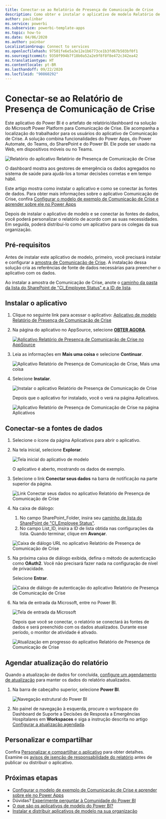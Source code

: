 ```yaml
---
title: Conectar-se ao Relatório de Presença de Comunicação de Crise
description: Como obter e instalar o aplicativo de modelo Relatório de Presença de Comunicação de Crise da COVID-19 e como se conectar aos dados
author: paulinbar
ms.service: powerbi
ms.subservice: powerbi-template-apps
ms.topic: how-to
ms.date: 04/06/2020
ms.author: painbar
LocalizationGroup: Connect to services
ms.openlocfilehash: 97501fe6e5a3e12e1b6773ce1b3fd67b503bf0f1
ms.sourcegitcommit: 9350f994b7f18b0a52a2e9f8f8f8e472c342ea42
ms.translationtype: HT
ms.contentlocale: pt-BR
ms.lasthandoff: 09/22/2020
ms.locfileid: "90860292"
---
```

# <a name="connect-to-the-crisis-communication-presence-report"></a>Conectar-se ao Relatório de Presença de Comunicação de Crise

Este aplicativo do Power BI é o artefato de relatório/dashboard na solução do Microsoft Power Platform para Comunicação de Crise. Ele acompanha a localização do trabalhador para os usuários do aplicativo de Comunicação de Crise. A solução combina funcionalidades do Power Apps, do Power Automate, do Teams, do SharePoint e do Power BI. Ele pode ser usado na Web, em dispositivos móveis ou no Teams.

![Relatório do aplicativo Relatório de Presença de Comunicação de Crise](media/service-connect-to-crisis-communication-presence-report/service-crisis-communication-presence-report.png)

O dashboard mostra aos gestores de emergência os dados agregados no sistema de saúde para ajudá-los a tomar decisões corretas e em tempo hábil.

Este artigo mostra como instalar o aplicativo e como se conectar às fontes de dados. Para obter mais informações sobre o aplicativo Comunicação de Crise, confira [Configurar o modelo de exemplo de Comunicação de Crise e aprender sobre ele no Power Apps](/powerapps/maker/canvas-apps/sample-crisis-communication-app)

Depois de instalar o aplicativo de modelo e se conectar às fontes de dados, você poderá personalizar o relatório de acordo com as suas necessidades. Em seguida, poderá distribuí-lo como um aplicativo para os colegas da sua organização.

## <a name="prerequisites"></a>Pré-requisitos

Antes de instalar este aplicativo de modelo, primeiro, você precisará instalar e configurar a [amostra de Comunicação de Crise](/powerapps/maker/canvas-apps/sample-crisis-communication-app). A instalação dessa solução cria as referências de fonte de dados necessárias para preencher o aplicativo com os dados.

Ao instalar a amostra de Comunicação de Crise, anote o [caminho da pasta da lista do SharePoint de "CI_Employee Status" e a ID de lista](/powerapps/maker/canvas-apps/sample-crisis-communication-app#monitor-office-absences-with-power-bi).

## <a name="install-the-app"></a>Instalar o aplicativo

1. Clique no seguinte link para acessar o aplicativo: [Aplicativo de modelo Relatório de Presença de Comunicação de Crise](https://appsource.microsoft.com/en-us/product/power-bi/pbi-contentpacks.crisiscomms)

1. Na página do aplicativo no AppSource, selecione [**OBTER AGORA**](https://appsource.microsoft.com/en-us/product/power-bi/pbi-contentpacks.crisiscomms).

    [![Aplicativo Relatório de Presença de Comunicação de Crise no AppSource](media/service-connect-to-crisis-communication-presence-report/service-crisis-communication-presence-report-app-appsource-get-it-now.png)](https://appsource.microsoft.com/en-us/product/power-bi/pbi-contentpacks.crisiscomms)

1. Leia as informações em **Mais uma coisa** e selecione **Continuar**.

    ![Aplicativo Relatório de Presença de Comunicação de Crise, Mais uma coisa](media/service-connect-to-crisis-communication-presence-report/service-crisis-communication-presence-report-1-more-thing.png)

1. Selecione **Instalar**. 

    ![Instalar o aplicativo Relatório de Presença de Comunicação de Crise](media/service-connect-to-crisis-communication-presence-report/service-crisis-communication-presence-report-select-install.png)

    Depois que o aplicativo for instalado, você o verá na página Aplicativos.

   ![Aplicativo Relatório de Presença de Comunicação de Crise na página Aplicativos](media/service-connect-to-crisis-communication-presence-report/service-crisis-communication-presence-report-app-apps-page-icon.png)

## <a name="connect-to-data-sources"></a>Conectar-se a fontes de dados

1. Selecione o ícone da página Aplicativos para abrir o aplicativo.

1. Na tela inicial, selecione **Explorar**.

   ![Tela inicial do aplicativo de modelo](media/service-connect-to-crisis-communication-presence-report/service-crisis-communication-presence-report-app-splash-screen.png)

   O aplicativo é aberto, mostrando os dados de exemplo.

1. Selecione o link **Conectar seus dados** na barra de notificação na parte superior da página.

   ![Link Conectar seus dados no aplicativo Relatório de Presença de Comunicação de Crise](media/service-connect-to-crisis-communication-presence-report/service-crisis-communication-presence-report-app-connect-data.png)

1. Na caixa de diálogo:
   1. No campo SharePoint_Folder, insira seu [caminho de lista do SharePoint de "CI_Employee Status"](/powerapps/maker/canvas-apps/sample-crisis-communication-app#monitor-office-absences-with-power-bi).
   1. No campo List_ID, insira a ID de lista obtida nas configurações da lista. Quando terminar, clique em **Avançar**.

   ![Caixa de diálogo URL no aplicativo Relatório de Presença de Comunicação de Crise](media/service-connect-to-crisis-communication-presence-report/service-crisis-communication-presence-report-app-url-dialog.png)

1. Na próxima caixa de diálogo exibida, defina o método de autenticação como **OAuth2**. Você não precisará fazer nada na configuração de nível de privacidade.

   Selecione **Entrar**.

   ![Caixa de diálogo de autenticação do aplicativo Relatório de Presença de Comunicação de Crise](media/service-connect-to-crisis-communication-presence-report/service-crisis-communication-presence-report-app-authentication-dialog.png)

1. Na tela de entrada da Microsoft, entre no Power BI.

   ![Tela de entrada da Microsoft](media/service-connect-to-crisis-communication-presence-report/service-crisis-communication-presence-report-app-microsoft-login.png)

   Depois que você se conectar, o relatório se conectará às fontes de dados e será preenchido com os dados atualizados. Durante esse período, o monitor de atividade é ativado.

   ![Atualização em progresso do aplicativo Relatório de Presença de Comunicação de Crise](media/service-connect-to-crisis-communication-presence-report/service-crisis-communication-presence-report-app-refresh-monitor.png)

## <a name="schedule-report-refresh"></a>Agendar atualização do relatório

Quando a atualização de dados for concluída, [configure um agendamento de atualização](../connect-data/refresh-scheduled-refresh.md) para manter os dados do relatório atualizados.

1. Na barra de cabeçalho superior, selecione **Power BI**.

   ![Navegação estrutural do Power BI](media/service-connect-to-crisis-communication-presence-report/service-crisis-communication-presence-report-app-powerbi-breadcrumb.png)

1. No painel de navegação à esquerda, procure o workspace do Dashboard de Suporte a Decisões de Resposta a Emergências Hospitalares em **Workspaces** e siga a instrução descrita no artigo [Configurar a atualização agendada](../connect-data/refresh-scheduled-refresh.md).

## <a name="customize-and-share"></a>Personalizar e compartilhar

Confira [Personalizar e compartilhar o aplicativo](../connect-data/service-template-apps-install-distribute.md#customize-and-share-the-app) para obter detalhes. Examine os [avisos de isenção de responsabilidade do relatório](../create-reports/sample-covid-19-us.md#disclaimers) antes de publicar ou distribuir o aplicativo.

## <a name="next-steps"></a>Próximas etapas
* [Configurar o modelo de exemplo de Comunicação de Crise e aprender sobre ele no Power Apps](/powerapps/maker/canvas-apps/sample-crisis-communication-app)
* Dúvidas? [Experimente perguntar à Comunidade do Power BI](https://community.powerbi.com/)
* [O que são os aplicativos de modelo do Power BI?](../connect-data/service-template-apps-overview.md)
* [Instalar e distribuir aplicativos de modelo na sua organização](../connect-data/service-template-apps-install-distribute.md)